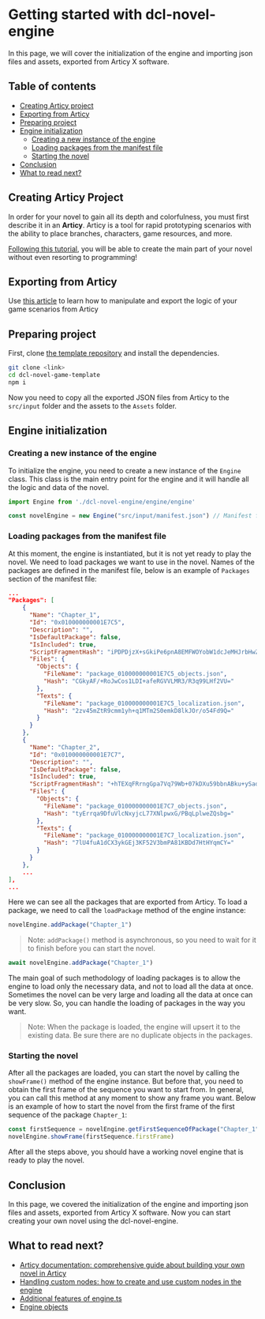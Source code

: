 # Getting started with dcl-novel-engine

In this page, we will cover the initialization of the engine and importing json files and assets, exported from Articy X software.

## Table of contents

- [Creating Articy project](#creating-articy-project)
- [Exporting from Articy](#exporting-from-articy)
- [Preparing project](#preparing-project)
- [Engine initialization](#engine-initialization)
  - [Creating a new instance of the engine](#creating-a-new-instance-of-the-engine)
  - [Loading packages from the manifest file](#loading-packages-from-the-manifest-file)
  - [Starting the novel](#starting-the-novel)
- [Conclusion](#conclusion)
- [What to read next?](#what-to-read-next)

## Creating Articy Project

In order for your novel to gain all its depth and colorfulness, you must first describe it in an **Articy**. Articy is a tool for rapid prototyping scenarios with the ability to place branches, characters, game resources, and more.

[Following this tutorial](docs/articy-docs.md), you will be able to create the main part of your novel without even resorting to programming!

## Exporting from Articy

Use [this article](docs/articy-docs.md#exporting-a-project-from-articy) to learn how to manipulate and export the logic of your game scenarios from Articy


## Preparing project

First, clone [the template repository](https://github.com/dapp-craft/decentraland-novel-template) and install the dependencies.

```bash
git clone <link>
cd dcl-novel-game-template
npm i
```

Now you need to copy all the exported JSON files from Articy to the `src/input` folder and the assets to the `Assets` folder.

## Engine initialization

### Creating a new instance of the engine

To initialize the engine, you need to create a new instance of the `Engine` class. This class is the main entry point for the engine and it will handle all the logic and data of the novel.

```typescript
import Engine from './dcl-novel-engine/engine/engine'

const novelEngine = new Engine("src/input/manifest.json") // Manifest file exported from Articy
```

### Loading packages from the manifest file

At this moment, the engine is instantiated, but it is not yet ready to play the novel. We need to load packages we want to use in the novel. Names of the packages are defined in the manifest file, below is an example of `Packages` section of the manifest file:

```json
...
"Packages": [
    {
      "Name": "Chapter_1",
      "Id": "0x010000000001E7C5",
      "Description": "",
      "IsDefaultPackage": false,
      "IsIncluded": true,
      "ScriptFragmentHash": "iPDPDjzX+sGkiPe6pnA8EMFWOYobW1dcJeMHJrbHwZg=",
      "Files": {
        "Objects": {
          "FileName": "package_010000000001E7C5_objects.json",
          "Hash": "CGkyAF/+RoJwCos1LDI+afeRGVVLMR3/R3q99LHf2VU="
        },
        "Texts": {
          "FileName": "package_010000000001E7C5_localization.json",
          "Hash": "2zv45mZtR9cmm1yh+q1MTm2S0emkD8lkJOr/o54Fd9Q="
        }
      }
    },
    {
      "Name": "Chapter_2",
      "Id": "0x010000000001E7C7",
      "Description": "",
      "IsDefaultPackage": false,
      "IsIncluded": true,
      "ScriptFragmentHash": "+hTEXqFRrngGpa7Vq79Wb+07kDXu59bbnABku+ySad0=",
      "Files": {
        "Objects": {
          "FileName": "package_010000000001E7C7_objects.json",
          "Hash": "tyErrqa9DfuVlcNxyjcL77XNlpwxG/PBqLplweZQsbg="
        },
        "Texts": {
          "FileName": "package_010000000001E7C7_localization.json",
          "Hash": "7lU4fuA1dCX3ykGEj3KF52V3bmPA81KBDd7HtHYqmCY="
        }
      }
    },
    ...
],
...
```

Here we can see all the packages that are exported from Articy. To load a package, we need to call the `loadPackage` method of the engine instance:

```typescript
novelEngine.addPackage("Chapter_1")
```

> Note: `addPackage()` method is asynchronous, so you need to wait for it to finish before you can start the novel.

```typescript
await novelEngine.addPackage("Chapter_1")
```

The main goal of such methodology of loading packages is to allow the engine to load only the necessary data, and not to load all the data at once. Sometimes the novel can be very large and loading all the data at once can be very slow. So, you can handle the loading of packages in the way you want.

> Note: When the package is loaded, the engine will upsert it to the existing data. Be sure there are no duplicate objects in the packages.

### Starting the novel

After all the packages are loaded, you can start the novel by calling the `showFrame()` method of the engine instance. But before that, you need to obtain the first frame of the sequence you want to start from. In general, you can call this method at any moment to show any frame you want. Below is an example of how to start the novel from the first frame of the first sequence of the package `Chapter_1`:

```typescript
const firstSequence = novelEngine.getFirstSequenceOfPackage("Chapter_1")
novelEngine.showFrame(firstSequence.firstFrame)
```

After all the steps above, you should have a working novel engine that is ready to play the novel.

## Conclusion

In this page, we covered the initialization of the engine and importing json files and assets, exported from Articy X software. Now you can start creating your own novel using the dcl-novel-engine.

## What to read next?

- [Articy documentation: comprehensive guide about building your own novel in Articy](docs/articy-docs.md)
- [Handling custom nodes: how to create and use custom nodes in the engine](docs/custom-nodes.md)
- [Additional features of engine.ts](docs/engine-ts-features.md)
- [Engine objects](docs/engine-objects/README.md)